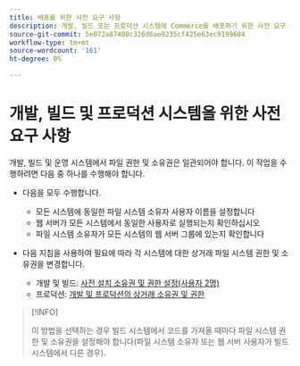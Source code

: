 ```yaml
---
title: 배포를 위한 사전 요구 사항
description: 개발, 빌드 또는 프로덕션 시스템에 Commerce를 배포하기 위한 사전 요구 사항 목록을 참조하십시오.
source-git-commit: 5e072a87480c326d6ae9235cf425e63ec9199684
workflow-type: tm+mt
source-wordcount: '161'
ht-degree: 0%

---
```



# 개발, 빌드 및 프로덕션 시스템을 위한 사전 요구 사항

개발, 빌드 및 운영 시스템에서 파일 권한 및 소유권은 일관되어야 합니다. 이 작업을 수행하려면 다음 중 하나를 수행해야 합니다.

- 다음을 모두 수행합니다.

   - 모든 시스템에 동일한 파일 시스템 소유자 사용자 이름을 설정합니다
   - 웹 서버가 모든 시스템에서 동일한 사용자로 실행되는지 확인하십시오
   - 파일 시스템 소유자가 모든 시스템의 웹 서버 그룹에 있는지 확인합니다

- 다음 지침을 사용하여 필요에 따라 각 시스템에 대한 상거래 파일 시스템 권한 및 소유권을 변경합니다.

   - 개발 및 빌드: [사전 설치 소유권 및 권한 설정(사용자 2명)](file-system-permissions.md#set-up-two-owners-for-default-or-developer-mode)
   - 프로덕션: [개발 및 프로덕션의 상거래 소유권 및 권한](file-system-permissions.md)

>[!INFO]
>
>이 방법을 선택하는 경우 빌드 시스템에서 코드를 가져올 때마다 파일 시스템 권한 및 소유권을 설정해야 합니다(파일 시스템 소유자 또는 웹 서버 사용자가 빌드 시스템에서 다른 경우).
